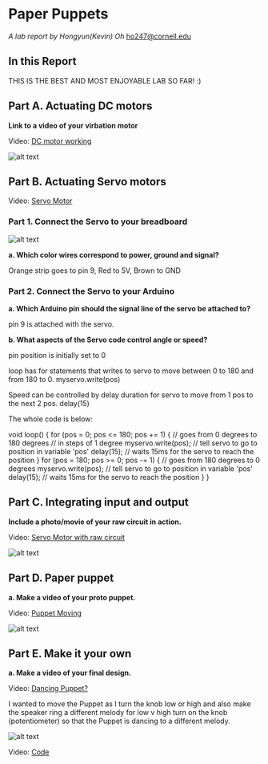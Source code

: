 # Paper Puppets

*A lab report by Hongyun(Kevin) Oh*
ho247@cornell.edu


## In this Report

THIS IS THE BEST AND MOST ENJOYABLE LAB SO FAR! :) 


## Part A. Actuating DC motors
 
**Link to a video of your virbation motor**

Video:   [DC motor working](https://youtu.be/3zkNKT3zdvQ)

 ![alt text](https://github.com/contactkoh/IDD-Fa18-Lab4/blob/master/DCmotor.jpg)

## Part B. Actuating Servo motors
 Video:   [Servo Motor](https://youtu.be/nEDxBitw8-o)

### Part 1. Connect the Servo to your breadboard

 ![alt text](https://github.com/contactkoh/IDD-Fa18-Lab4/blob/master/BreadboardServo.jpg)

**a. Which color wires correspond to power, ground and signal?**

Orange strip goes to pin 9, Red to 5V, Brown to GND


### Part 2. Connect the Servo to your Arduino

**a. Which Arduino pin should the signal line of the servo be attached to?**

pin 9 is attached with the servo.

**b. What aspects of the Servo code control angle or speed?**

pin position is initially set to 0

loop has for statements that writes to servo to move between 0 to 180 and from 180 to 0.
myservo.write(pos)

Speed can be controlled by delay duration for servo to  move from 1 pos to the next 2 pos.
delay(15)

The whole code is below:


void loop() {
  for (pos = 0; pos <= 180; pos += 1) { // goes from 0 degrees to 180 degrees
    // in steps of 1 degree
    myservo.write(pos);              // tell servo to go to position in variable 'pos'
    delay(15);                       // waits 15ms for the servo to reach the position
  }
  for (pos = 180; pos >= 0; pos -= 1) { // goes from 180 degrees to 0 degrees
    myservo.write(pos);              // tell servo to go to position in variable 'pos'
    delay(15);                       // waits 15ms for the servo to reach the position
  }
}


## Part C. Integrating input and output

**Include a photo/movie of your raw circuit in action.**

Video:   [Servo Motor with raw circuit](https://youtu.be/IAmvl3osk8M)

 ![alt text](https://github.com/contactkoh/IDD-Fa18-Lab4/blob/master/ServoCircuit.jpg)


## Part D. Paper puppet

**a. Make a video of your proto puppet.**

Video:   [Puppet Moving](https://youtu.be/v9OuYEZoh2U)

 ![alt text](https://github.com/contactkoh/IDD-Fa18-Lab4/blob/master/Puppet2.jpg)



## Part E. Make it your own

**a. Make a video of your final design.**
 
 Video:   [Dancing Puppet?](https://youtu.be/BKOy3Jmkx3Q)
 
 I wanted to move the Puppet as I turn the knob low or high and also make the speaker ring a different melody for low v high turn on the knob (potentiometer) so that the Puppet is dancing to a different melody.
 
  ![alt text](https://github.com/contactkoh/IDD-Fa18-Lab4/blob/master/DancingServo.jpg)


 Video:   [Code](https://github.com/contactkoh/IDD-Fa18-Lab4/blob/master/toneMelody_Servo.ino)


 
 
